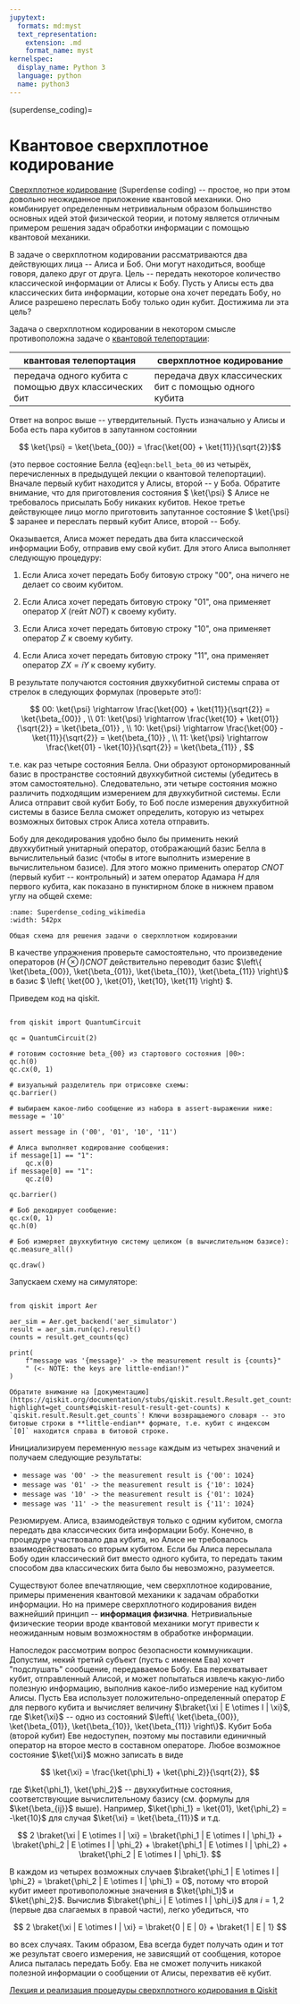 ```yaml
---
jupytext:
  formats: md:myst
  text_representation:
    extension: .md
    format_name: myst
kernelspec:
  display_name: Python 3
  language: python
  name: python3
---
```


(superdense_coding)=

# Квантовое сверхплотное кодирование

[Сверхплотное кодирование](https://ru.wikipedia.org/wiki/Квантовое_сверхплотное_кодирование) (Superdense coding) -- простое, но при этом довольно неожиданное приложение квантовой механики. Оно комбинирует определенным нетривиальным образом большинство основных идей этой физической теории, и потому является отличным примером решения задач обработки информации с помощью квантовой механики.

В задаче о сверхплотном кодировании рассматриваются два действующих лица -- Алиса и Боб. Они могут находиться, вообще говоря, далеко друг от друга. Цель -- передать некоторое количество классической информации от Алисы к Бобу. Пусть у Алисы есть два классических бита информации, которые она хочет передать Бобу, но Алисе разрешено переслать Бобу только один кубит. Достижима ли эта цель?

Задача о сверхплотном кодировании в некотором смысле противоположна задаче о [квантовой телепортации](quantum_teleportation):

квантовая телепортация | сверхплотное кодирование
-----------------------|-------------------------
передача одного кубита с помощью двух классических бит | передача двух классических бит с помощью одного кубита

Ответ на вопрос выше -- утвердительный. Пусть изначально у Алисы и Боба есть пара кубитов в запутанном состоянии

$$ \ket{\psi} = \ket{\beta_{00}} = \frac{\ket{00} + \ket{11}}{\sqrt{2}}$$

(это первое состояние Белла {eq}`eqn:bell_beta_00` из четырёх, перечисленных в предыдущей лекции о квантовой телепортации). Вначале первый кубит находится у Алисы, второй -- у Боба. Обратите внимание, что для приготовления состояния $ \ket{\psi} $ Алисе не требовалось присылать Бобу никаких кубитов. Некое третье действующее лицо могло приготовить запутанное состояние $ \ket{\psi} $ заранее и переслать первый кубит Алисе, второй -- Бобу.

Оказывается, Алиса может передать два бита классической информации Бобу, отправив ему свой кубит. Для этого Алиса выполняет следующую процедуру:

1. Если Алиса хочет передать Бобу битовую строку "00", она ничего не делает со своим кубитом.

2. Если Алиса хочет передать битовую строку "01", она применяет оператор $X$ (гейт $NOT$) к своему кубиту.

3. Если Алиса хочет передать битовую строку "10", она применяет оператор $Z$ к своему кубиту.

4. Если Алиса хочет передать битовую строку "11", она применяет оператор $ZX = iY$ к своему кубиту.

В результате получаются состояния двухкубитной системы справа от стрелок в следующих формулах (проверьте это!):

$$
00: \ket{\psi} \rightarrow \frac{\ket{00} + \ket{11}}{\sqrt{2}} = \ket{\beta_{00}} , \\
01: \ket{\psi} \rightarrow \frac{\ket{10} + \ket{01}}{\sqrt{2}} = \ket{\beta_{01}} , \\
10: \ket{\psi} \rightarrow \frac{\ket{00} - \ket{11}}{\sqrt{2}} = \ket{\beta_{10}} , \\
11: \ket{\psi} \rightarrow \frac{\ket{01} - \ket{10}}{\sqrt{2}} = \ket{\beta_{11}} ,
$$

т.е. как раз четыре состояния Белла. Они образуют ортонормированный базис в пространстве состояний двухкубитной системы (убедитесь в этом самостоятельно). Следовательно, эти четыре состояния можно различить подходящим измерением для двухкубитной системы. Если Алиса отправит свой кубит Бобу, то Боб после измерения двухкубитной системы в базисе Белла сможет определить, которую из четырех возможных битовых строк Алиса хотела отправить.

Бобу для декодирования удобно было бы применить некий двухкубитный унитарный оператор, отображающий базис Белла в вычислительный базис (чтобы в итоге выполнить измерение в вычислительном базисе). Для этого можно применить оператор $CNOT$ (первый кубит -- контрольный) и затем оператор Адамара $H$ для первого кубита, как показано в пунктирном блоке в нижнем правом углу на общей схеме:

```{figure} /_static/qcalgo/superdense_coding/Superdense_coding_wikimedia.png
:name: Superdense_coding_wikimedia
:width: 542px

Общая схема для решения задачи о сверхплотном кодировании
```

В качестве упражнения проверьте самостоятельно, что произведение операторов $(H \otimes I) CNOT$ действительно переводит базис $\left\{ \ket{\beta_{00}}, \ket{\beta_{01}}, \ket{\beta_{10}}, \ket{\beta_{11}} \right\}$ в базис $ \left\{ \ket{00 }, \ket{01}, \ket{10}, \ket{11} \right\} $.

Приведем код на qiskit.

```{code-cell} ipython3

from qiskit import QuantumCircuit

qc = QuantumCircuit(2)

# готовим состояние beta_{00} из стартового состояния |00>:
qc.h(0)
qc.cx(0, 1)

# визуальный разделитель при отрисовке схемы:
qc.barrier()

# выбираем какое-либо сообщение из набора в assert-выражении ниже:
message = '10'

assert message in ('00', '01', '10', '11')

# Алиса выполняет кодирование сообщения:
if message[1] == "1":
    qc.x(0)
if message[0] == "1":
    qc.z(0)

qc.barrier()

# Боб декодирует сообщение:
qc.cx(0, 1)
qc.h(0)

# Боб измеряет двухкубитную систему целиком (в вычислительном базисе):
qc.measure_all()

qc.draw()
```

Запускаем схему на симуляторе:

```{code-cell} ipython3

from qiskit import Aer

aer_sim = Aer.get_backend('aer_simulator')
result = aer_sim.run(qc).result()
counts = result.get_counts(qc)

print(
    f"message was '{message}' -> the measurement result is {counts}"
    " (<- NOTE: the keys are little-endian!)"
)
```

```{admonition} RTFM!
Обратите внимание на [документацию](https://qiskit.org/documentation/stubs/qiskit.result.Result.get_counts.html?highlight=get_counts#qiskit-result-result-get-counts) к `qiskit.result.Result.get_counts`! Ключи возвращаемого словаря -- это битовые строки в **little-endian** формате, т.е. кубит с индексом `[0]` находится справа в битовой строке.
```

Инициализируем переменную `message` каждым из четырех значений и получаем следующие результаты:

+   `message was '00' -> the measurement result is {'00': 1024}`
+   `message was '01' -> the measurement result is {'10': 1024}`
+   `message was '10' -> the measurement result is {'01': 1024}`
+   `message was '11' -> the measurement result is {'11': 1024}`

Резюмируем. Алиса, взаимодействуя только с одним кубитом, смогла передать два классических бита информации Бобу. Конечно, в процедуре участвовало два кубита, но Алисе не требовалось взаимодействовать со вторым кубитом. Если бы Алиса пересылала Бобу один классический бит вместо одного кубита, то передать таким способом два классических бита было бы невозможно, разумеется.

Существуют более впечатляющие, чем сверхплотное кодирование, примеры применения квантовой механики к задачам обработки информации. Но на примере сверхплотного кодирования виден важнейший принцип -- **информация физична**. Нетривиальные физические теории вроде квантовой механики могут привести к неожиданным новым возможностям в обработке информации.

Напоследок рассмотрим вопрос безопасности коммуникации. Допустим, некий третий субъект (пусть с именем Ева) хочет "подслушать" сообщение, передаваемое Бобу. Ева перехватывает кубит, отправленный Алисой, и может попытаться извлечь какую-либо полезную информацию, выполнив какое-либо измерение над кубитом Алисы. Пусть Ева использует положительно-определенный оператор $E$ для первого кубита и вычисляет величину $\braket{\xi | E \otimes I | \xi}$, где $\ket{\xi}$ -- одно из состояний $\left\{ \ket{\beta_{00}}, \ket{\beta_{01}}, \ket{\beta_{10}}, \ket{\beta_{11}} \right\}$. Кубит Боба (второй кубит) Еве недоступен, поэтому мы поставили единичный оператор на второе место в составном операторе. Любое возможное состояние $\ket{\xi}$ можно записать в виде

$$
\ket{\xi} = \frac{\ket{\phi_1} + \ket{\phi_2}}{\sqrt{2}},
$$

где $\ket{\phi_1}, \ket{\phi_2}$ -- двухкубитные состояния, соответствующие вычислительному базису (см. формулы для $\ket{\beta_{ij}}$ выше). Например, $\ket{\phi_1} = \ket{01}, \ket{\phi_2} = -\ket{10}$ для случая $\ket{\xi} = \ket{\beta_{11}}$ и т.д.

$$
2 \braket{\xi | E \otimes I | \xi} =
    \braket{\phi_1 | E \otimes I | \phi_1} +
    \braket{\phi_2 | E \otimes I | \phi_2} +
    \braket{\phi_1 | E \otimes I | \phi_2} +
    \braket{\phi_2 | E \otimes I | \phi_1}.
$$

В каждом из четырех возможных случаев $\braket{\phi_1 | E \otimes I | \phi_2} = \braket{\phi_2 | E \otimes I | \phi_1} = 0$, потому что второй кубит имеет противоположные значения в $\ket{\phi_1}$ и $\ket{\phi_2}$. Вычислив $\braket{\phi_i | E \otimes I | \phi_i}$ для $i = 1, 2$ (первые два слагаемых в правой части), легко убедиться, что

$$
2 \braket{\xi | E \otimes I | \xi} =
    \braket{0 | E | 0} +
    \braket{1 | E | 1}
$$

во всех случаях. Таким образом, Ева всегда будет получать один и тот же результат своего измерения, не зависящий от сообщения, которое Алиса пыталась передать Бобу. Ева не сможет получить никакой полезной информации о сообщении от Алисы, перехватив её кубит.

[Лекция и реализация процедуры сверхплотного кодирования в Qiskit](https://qiskit.org/textbook/ch-algorithms/superdense-coding.html)
